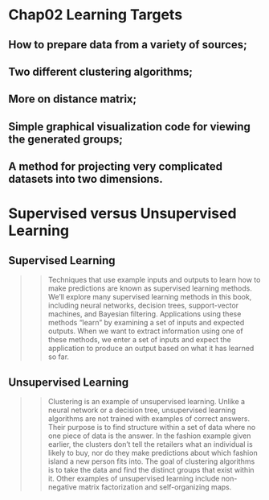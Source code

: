 # Chap02 Learning Targets

## How to prepare data from a variety of sources;
## Two different clustering algorithms;
## More on distance matrix;
## Simple graphical visualization code for viewing the generated groups;
## A method for projecting very complicated datasets into two dimensions.

# Supervised versus Unsupervised Learning

## Supervised Learning

>> Techniques that use example inputs and outputs to learn how to make predictions are known as supervised learning methods.
>> We’ll explore many supervised learning methods in this book, including neural networks, decision trees, support-vector machines, and Bayesian filtering.
>> Applications using these methods “learn” by examining a set of inputs and expected outputs.
>> When we want to extract information using one of these methods, we enter a set of inputs and expect the application to produce an output based on what it has learned so far.

## Unsupervised Learning

>> Clustering is an example of unsupervised learning.
>> Unlike a neural network or a decision tree, unsupervised learning algorithms are not trained with examples of correct answers.
>> Their purpose is to find structure within a set of data where no one piece of data is the answer.
>> In the fashion example given earlier, the clusters don’t tell the retailers what an individual is likely to buy, nor do they make predictions about which fashion island a new person fits into.
>> The goal of clustering algorithms is to take the data and find the distinct groups that exist within it.
>> Other examples of unsupervised learning include non-negative matrix factorization and self-organizing maps.